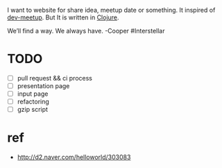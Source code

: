 I want to website for share idea, meetup date or something.
It inspired of [dev-meetup](https://dev-meetup.github.io/). But It is written in [Clojure](https://clojure.org/).


We’ll find a way. We always have. -Cooper #Interstellar


# TODO
- [ ] pull request && ci process
- [ ] presentation page
- [ ] input page
- [ ] refactoring
- [ ] gzip script

# ref
* http://d2.naver.com/helloworld/303083
